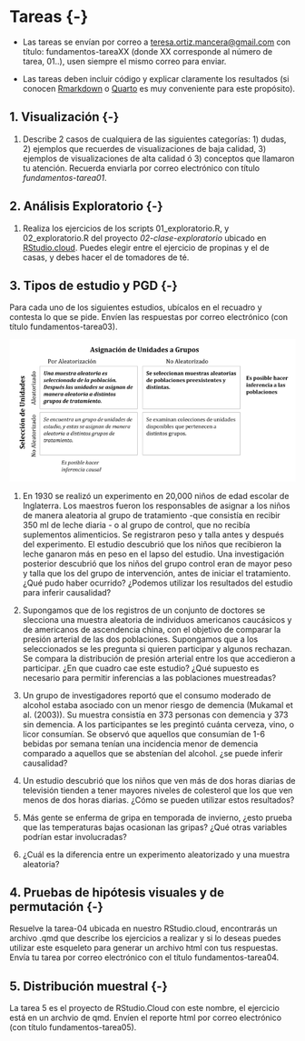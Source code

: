 # Tareas {-}



* Las tareas se envían por correo a <teresa.ortiz.mancera@gmail.com> con título: 
fundamentos-tareaXX (donde XX corresponde al número de tarea, 01..), usen siempre el mismo correo para enviar. 

* Las tareas deben incluir código y explicar claramente los resultados (si conocen [Rmarkdown](https://rmarkdown.rstudio.com) o 
[Quarto](https://quarto.org/) es muy conveniente para este propósito).

## 1. Visualización {-}

1. Describe 2 casos de cualquiera de las siguientes categorías: 1) dudas, 2) ejemplos que recuerdes de visualizaciones de baja calidad, 3) ejemplos de visualizaciones de alta calidad ó 3) conceptos que llamaron tu atención. Recuerda enviarla por
correo electrónico con título *fundamentos-tarea01*.


## 2. Análisis Exploratorio {-}

1. Realiza los ejercicios de los scripts 01_exploratorio.R, y 02_exploratorio.R del
proyecto *02-clase-exploratorio* ubicado en [RStudio.cloud](https://rstudio.cloud/). Puedes elegir
entre el ejercicio de propinas y el de casas, y debes hacer el de tomadores de té.



## 3. Tipos de estudio y PGD {-}

Para cada uno de los siguientes estudios, ubícalos en el recuadro y contesta lo 
que se pide. Envíen las respuestas por correo electrónico (con título 
fundamentos-tarea03).

![Inferencia estadística de acuerdo al tipo del diseño [@ramsey].](images/03_inferencia-estudio.png)

1. En 1930 se realizó un experimento en 20,000 niños de edad escolar de Inglaterra.
Los maestros fueron los responsables de asignar a los niños de manera aleatoria al
grupo de tratamiento -que consistía en recibir 350 ml de leche diaria - o al 
grupo de control, que no recibía suplementos alimenticios. Se registraron peso y 
talla antes y después del experimento. El estudio descubrió que los niños que
recibieron la leche ganaron más en peso en el lapso del estudio. Una 
investigación posterior descubrió que los niños del grupo control eran de mayor 
peso y talla que los del grupo de intervención, antes de iniciar el tratamiento. 
¿Qué pudo haber ocurrido? ¿Podemos 
utilizar los resultados del estudio para inferir causalidad?

1. Supongamos que de los registros de un conjunto de doctores se slecciona una 
muestra aleatoria de individuos americanos caucásicos y de americanos de 
ascendencia china, con el objetivo de comparar la presión arterial de las dos
poblaciones. Supongamos que a los seleccionados se les pregunta si quieren
participar y algunos rechazan. Se compara la distribución de presión arterial
entre los que accedieron a participar. ¿En que cuadro cae este estudio? ¿Qué 
supuesto es necesario para permitir inferencias a las poblaciones muestreadas?

1. Un grupo de investigadores reportó que el consumo moderado de alcohol estaba
asociado con un menor riesgo de demencia (Mukamal et al. (2003)). Su muestra 
consistía en 373 personas con demencia y 373 sin demencia. A los participantes 
se les pregintó cuánta cerveza, vino, o licor consumían. Se observó que aquellos
que consumían de 1-6 bebidas por semana tenían una incidencia menor de demencia
comparado a aquellos que se abstenían del alcohol. ¿se puede inferir causalidad?

2. Un estudio descubrió que los niños que ven más de dos horas diarias de 
televisión tienden a tener mayores niveles de colesterol que los que ven menos 
de dos horas diarias. ¿Cómo se pueden utilizar estos resultados?

1. Más gente se enferma de gripa en temporada de invierno, ¿esto prueba que las
temperaturas bajas ocasionan las gripas? ¿Qué otras variables podrían estar 
involucradas?

2. ¿Cuál es la diferencia entre un experimento aleatorizado y una muestra 
aleatoria?


## 4. Pruebas de hipótesis visuales y de permutación {-}

Resuelve la tarea-04 ubicada en nuestro RStudio.cloud, 
encontrarás un archivo .qmd que describe los ejercicios a realizar y si lo deseas puedes
utilizar este esqueleto para generar un archivo html con tus respuestas. 
Envía tu tarea por correo electrónico con el título fundamentos-tarea04.

## 5. Distribución muestral {-}

La tarea 5 es el proyecto de RStudio.Cloud con este nombre, el ejercicio está
en un archvio de qmd. Envíen el reporte html por correo electrónico (con 
título fundamentos-tarea05).
